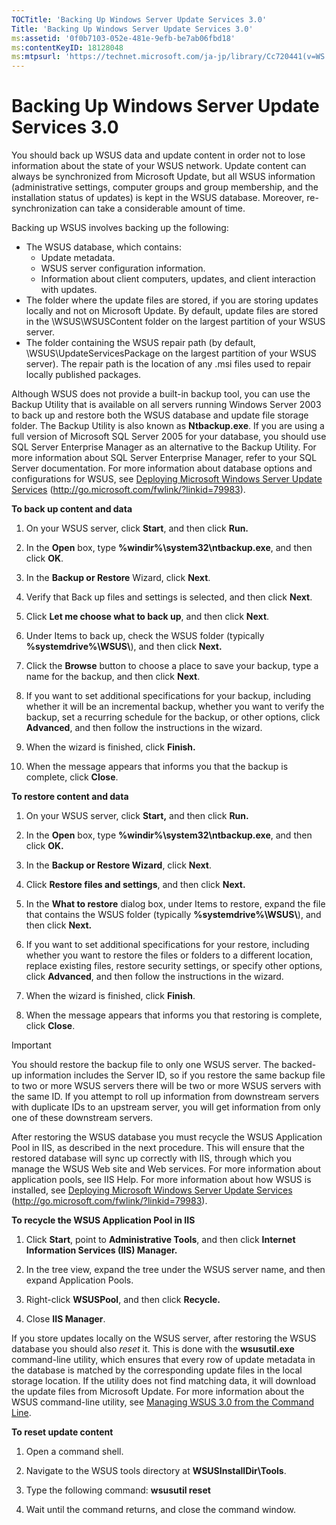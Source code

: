 ```yaml
---
TOCTitle: 'Backing Up Windows Server Update Services 3.0'
Title: 'Backing Up Windows Server Update Services 3.0'
ms:assetid: '0f0b7103-052e-481e-9efb-be7ab06fbd18'
ms:contentKeyID: 18128048
ms:mtpsurl: 'https://technet.microsoft.com/ja-jp/library/Cc720441(v=WS.10)'
---
```


Backing Up Windows Server Update Services 3.0
=============================================

You should back up WSUS data and update content in order not to lose information about the state of your WSUS network. Update content can always be synchronized from Microsoft Update, but all WSUS information (administrative settings, computer groups and group membership, and the installation status of updates) is kept in the WSUS database. Moreover, re-synchronization can take a considerable amount of time.

Backing up WSUS involves backing up the following:

-   The WSUS database, which contains:
    -   Update metadata.
    -   WSUS server configuration information.
    -   Information about client computers, updates, and client interaction with updates.
-   The folder where the update files are stored, if you are storing updates locally and not on Microsoft Update. By default, update files are stored in the \\WSUS\\WSUSContent folder on the largest partition of your WSUS server.
-   The folder containing the WSUS repair path (by default, \\WSUS\\UpdateServicesPackage on the largest partition of your WSUS server). The repair path is the location of any .msi files used to repair locally published packages.

Although WSUS does not provide a built-in backup tool, you can use the Backup Utility that is available on all servers running Windows Server 2003 to back up and restore both the WSUS database and update file storage folder. The Backup Utility is also known as **Ntbackup.exe**. If you are using a full version of Microsoft SQL Server 2005 for your database, you should use SQL Server Enterprise Manager as an alternative to the Backup Utility. For more information about SQL Server Enterprise Manager, refer to your SQL Server documentation. For more information about database options and configurations for WSUS, see [Deploying Microsoft Windows Server Update Services](http://go.microsoft.com/fwlink/?linkid=79983) (http://go.microsoft.com/fwlink/?linkid=79983).

**To back up content and data**
1.  On your WSUS server, click **Start**, and then click **Run.**

2.  In the **Open** box, type **%windir%\\system32\\ntbackup.exe**, and then click **OK**.

3.  In the **Backup or Restore** Wizard, click **Next**.

4.  Verify that Back up files and settings is selected, and then click **Next**.

5.  Click **Let me choose what to back up**, and then click **Next**.

6.  Under Items to back up, check the WSUS folder (typically **%systemdrive%\\WSUS\\**), and then click **Next.**

7.  Click the **Browse** button to choose a place to save your backup, type a name for the backup, and then click **Next**.

8.  If you want to set additional specifications for your backup, including whether it will be an incremental backup, whether you want to verify the backup, set a recurring schedule for the backup, or other options, click **Advanced**, and then follow the instructions in the wizard.

9.  When the wizard is finished, click **Finish.**

10. When the message appears that informs you that the backup is complete, click **Close**.

**To restore content and data**
1.  On your WSUS server, click **Start,** and then click **Run.**

2.  In the **Open** box, type **%windir%\\system32\\ntbackup.exe**, and then click **OK.**

3.  In the **Backup or Restore Wizard**, click **Next**.

4.  Click **Restore files and settings**, and then click **Next.**

5.  In the **What to restore** dialog box, under Items to restore, expand the file that contains the WSUS folder (typically **%systemdrive%\\WSUS\\**), and then click **Next.**

6.  If you want to set additional specifications for your restore, including whether you want to restore the files or folders to a different location, replace existing files, restore security settings, or specify other options, click **Advanced**, and then follow the instructions in the wizard.

7.  When the wizard is finished, click **Finish**.

8.  When the message appears that informs you that restoring is complete, click **Close**.

> [!IMPORTANT]  
> You should restore the backup file to only one WSUS server. The backed-up information includes the Server ID, so if you restore the same backup file to two or more WSUS servers there will be two or more WSUS servers with the same ID. If you attempt to roll up information from downstream servers with duplicate IDs to an upstream server, you will get information from only one of these downstream servers.

After restoring the WSUS database you must recycle the WSUS Application Pool in IIS, as described in the next procedure. This will ensure that the restored database will sync up correctly with IIS, through which you manage the WSUS Web site and Web services. For more information about application pools, see IIS Help. For more information about how WSUS is installed, see [Deploying Microsoft Windows Server Update Services](http://go.microsoft.com/fwlink/?linkid=79983) (http://go.microsoft.com/fwlink/?linkid=79983).

**To recycle the WSUS Application Pool in IIS**
1.  Click **Start**, point to **Administrative Tools**, and then click **Internet Information Services (IIS) Manager.**

2.  In the tree view, expand the tree under the WSUS server name, and then expand Application Pools.

3.  Right-click **WSUSPool**, and then click **Recycle.**

4.  Close **IIS Manager**.

If you store updates locally on the WSUS server, after restoring the WSUS database you should also *reset* it. This is done with the **wsusutil.exe** command-line utility, which ensures that every row of update metadata in the database is matched by the corresponding update files in the local storage location. If the utility does not find matching data, it will download the update files from Microsoft Update. For more information about the WSUS command-line utility, see [Managing WSUS 3.0 from the Command Line](https://technet.microsoft.com/e0934a67-f0ed-41a3-bf57-78fd9ac94943).

**To reset update content**
1.  Open a command shell.

2.  Navigate to the WSUS tools directory at **WSUSInstallDir\\Tools**.

3.  Type the following command: **wsusutil reset**

4.  Wait until the command returns, and close the command window.
